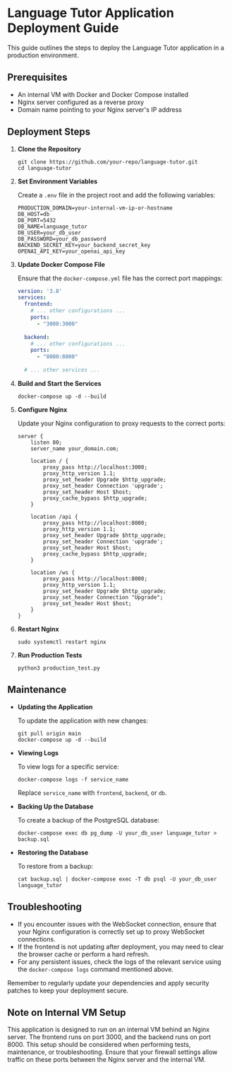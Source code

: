 # Language Tutor Application Deployment Guide

This guide outlines the steps to deploy the Language Tutor application in a production environment.

## Prerequisites

- An internal VM with Docker and Docker Compose installed
- Nginx server configured as a reverse proxy
- Domain name pointing to your Nginx server's IP address

## Deployment Steps

1. **Clone the Repository**

   ```
   git clone https://github.com/your-repo/language-tutor.git
   cd language-tutor
   ```

2. **Set Environment Variables**

   Create a `.env` file in the project root and add the following variables:

   ```
   PRODUCTION_DOMAIN=your-internal-vm-ip-or-hostname
   DB_HOST=db
   DB_PORT=5432
   DB_NAME=language_tutor
   DB_USER=your_db_user
   DB_PASSWORD=your_db_password
   BACKEND_SECRET_KEY=your_backend_secret_key
   OPENAI_API_KEY=your_openai_api_key
   ```

3. **Update Docker Compose File**

   Ensure that the `docker-compose.yml` file has the correct port mappings:

   ```yaml
   version: '3.8'
   services:
     frontend:
       # ... other configurations ...
       ports:
         - "3000:3000"
     
     backend:
       # ... other configurations ...
       ports:
         - "8000:8000"
     
     # ... other services ...
   ```

4. **Build and Start the Services**

   ```
   docker-compose up -d --build
   ```

5. **Configure Nginx**

   Update your Nginx configuration to proxy requests to the correct ports:

   ```nginx
   server {
       listen 80;
       server_name your_domain.com;

       location / {
           proxy_pass http://localhost:3000;
           proxy_http_version 1.1;
           proxy_set_header Upgrade $http_upgrade;
           proxy_set_header Connection 'upgrade';
           proxy_set_header Host $host;
           proxy_cache_bypass $http_upgrade;
       }

       location /api {
           proxy_pass http://localhost:8000;
           proxy_http_version 1.1;
           proxy_set_header Upgrade $http_upgrade;
           proxy_set_header Connection 'upgrade';
           proxy_set_header Host $host;
           proxy_cache_bypass $http_upgrade;
       }

       location /ws {
           proxy_pass http://localhost:8000;
           proxy_http_version 1.1;
           proxy_set_header Upgrade $http_upgrade;
           proxy_set_header Connection "Upgrade";
           proxy_set_header Host $host;
       }
   }
   ```

6. **Restart Nginx**

   ```
   sudo systemctl restart nginx
   ```

7. **Run Production Tests**

   ```
   python3 production_test.py
   ```

## Maintenance

- **Updating the Application**

  To update the application with new changes:

  ```
  git pull origin main
  docker-compose up -d --build
  ```

- **Viewing Logs**

  To view logs for a specific service:

  ```
  docker-compose logs -f service_name
  ```

  Replace `service_name` with `frontend`, `backend`, or `db`.

- **Backing Up the Database**

  To create a backup of the PostgreSQL database:

  ```
  docker-compose exec db pg_dump -U your_db_user language_tutor > backup.sql
  ```

- **Restoring the Database**

  To restore from a backup:

  ```
  cat backup.sql | docker-compose exec -T db psql -U your_db_user language_tutor
  ```

## Troubleshooting

- If you encounter issues with the WebSocket connection, ensure that your Nginx configuration is correctly set up to proxy WebSocket connections.
- If the frontend is not updating after deployment, you may need to clear the browser cache or perform a hard refresh.
- For any persistent issues, check the logs of the relevant service using the `docker-compose logs` command mentioned above.

Remember to regularly update your dependencies and apply security patches to keep your deployment secure.

## Note on Internal VM Setup

This application is designed to run on an internal VM behind an Nginx server. The frontend runs on port 3000, and the backend runs on port 8000. This setup should be considered when performing tests, maintenance, or troubleshooting. Ensure that your firewall settings allow traffic on these ports between the Nginx server and the internal VM.
